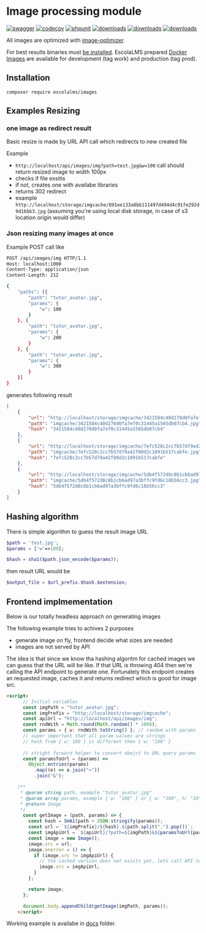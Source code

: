 # Image processing module

[![swagger](https://img.shields.io/badge/documentation-swagger-green)](https://escolalms.github.io/Images/)
[![codecov](https://codecov.io/gh/EscolaLMS/Images/branch/main/graph/badge.svg?token=NRAN4R8AGZ)](https://codecov.io/gh/EscolaLMS/Images)
[![phpunit](https://github.com/EscolaLMS/Images/actions/workflows/test.yml/badge.svg)](https://github.com/EscolaLMS/Courses/actions/workflows/test.yml)
[![downloads](https://img.shields.io/packagist/dt/escolalms/images)](https://packagist.org/packages/escolalms/images)
[![downloads](https://img.shields.io/packagist/v/escolalms/images)](https://packagist.org/packages/escolalms/images)
[![downloads](https://img.shields.io/packagist/l/escolalms/images)](https://packagist.org/packages/escolalms/images)

All images are optimized with [image-optimizer](https://packagist.org/packages/spatie/image-optimizer).

For best results binaries must [be installed](https://github.com/spatie/image-optimizer#optimization-tools). EscolaLMS prepared [Docker Images](https://hub.docker.com/r/escolalms/php) are available for development (tag work) and production (tag prod).

## Installation

`composer require escolalms/images`


## Examples Resizing

### one image as redirect result 

Basic resize is made by URL API call which redirects to new created file 

Example 

- `http://localhost/api/images/img?path=test.jpg&w=100` call should return resized image to width 100px
- checks if file exsitis 
- if not, creates one with availabe libraries 
- returns 302 redirect 
- example `http://localhost/storage/imgcache/891ee133a8bb111497d494d4c91fe292d9d16bb3.jpg` (assuming you're using local disk storage, in case of s3 location origin would differ)

### Json resizing many images at once 

Example POST call like 

```bash
POST /api/images/img HTTP/1.1
Host: localhost:1000
Content-Type: application/json
Content-Length: 212

{
	"paths": [{
		"path": "tutor_avatar.jpg",
		"params": {
			"w": 100
		}
	}, {
		"path": "tutor_avatar.jpg",
		"params": {
			"w": 200
		}
	}, {
		"path": "tutor_avatar.jpg",
		"params": {
			"w": 300
		}
	}]
} 
```

generates following result

```json
[
    {
        "url": "http://localhost/storage/imgcache/3421584c40d270d0fa7ef0c31445a1565db07cb4.jpg",
        "path": "imgcache/3421584c40d270d0fa7ef0c31445a1565db07cb4.jpg",
        "hash": "3421584c40d270d0fa7ef0c31445a1565db07cb4"
    },
    {
        "url": "http://localhost/storage/imgcache/7efc528c2cc7b57d79a42f80d2c1891b517cabfe.jpg",
        "path": "imgcache/7efc528c2cc7b57d79a42f80d2c1891b517cabfe.jpg",
        "hash": "7efc528c2cc7b57d79a42f80d2c1891b517cabfe"
    },
    {
        "url": "http://localhost/storage/imgcache/5db4f572d8c8b1cb6ad97a3bffc9fd6c18b56cc3.jpg",
        "path": "imgcache/5db4f572d8c8b1cb6ad97a3bffc9fd6c18b56cc3.jpg",
        "hash": "5db4f572d8c8b1cb6ad97a3bffc9fd6c18b56cc3"
    }
] 
```

## Hashing algorithm 

There is simple algorithm to guess the result image URL 

```php 
$path = 'test.jpg';
$params = ['w'=>100];

$hash = sha1($path.json_encode($params));
```

then result URL would be  

```php
$output_file = $url_prefix.$hash.$extension;
```

## Frontend implmementation 

Below is our totally headless approach on generating images 

The following example tries to achives 2 purposes 
- generate image on fly, frontend decide what sizes are needed
- images are not served by API 

The idea is that since we know tha hashing algoritm for cached images we can guess that the URL will be like. 
If that URL is throwing 404 then we're calling the API endpoint to generate one. 
Fortunately this endpoint creates an requested image, caches it and returns redirect which is good for image src. 

```html
<script>
	  // Initial variables 
      const imgPath = "tutor_avatar.jpg";
      const imgPrefix = "http://localhost/storage/imgcache";
      const apiUrl = "http://localhost/api/images/img";
      const rndWith = Math.round(Math.random() * 1000);
	  const params = { w: rndWith.toString() }; // random with params
	  // super important that all param values are strings 
	  // hash from { w: 100 } is different then { w: "100" }
       
	  // stright forward helper to convert obejct to URL query params 
	  const paramsToUrl = (params) =>
        Object.entries(params)
          .map((e) => e.join("="))
          .join("&");

	/** 
	 * @param string path, example "tutor_avatar.jpg"
	 * @param array params, example { w: "100" } or { w: "100", h: "10" }
	 * @return Image 
	 */ 
      const getImage = (path, params) => {
        const hash = SHA1(path + JSON.stringify(params));
        const url = `${imgPrefix}/${hash}.${path.split(".").pop()}`;
        const imgApiUrl = `${apiUrl}/?path=${imgPath}&${paramsToUrl(params)}`;
        const image = new Image();
        image.src = url;
        image.onerror = () => {
          if (image.src != imgApiUrl) {
            // the cached version does not exists yet, lets call API to create one and redirect.
            image.src = imgApiUrl;
          }
        };

        return image;
      };

      document.body.appendChild(getImage(imgPath, params));
    </script> 
```

Working example is availabe in [docs](docs) folder. 